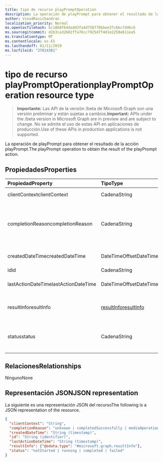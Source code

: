 ```yaml
---
title: tipo de recurso playPromptOperation
description: La operación de playPrompt para obtener el resultado de la acción playPrompt.
author: VinodRavichandran
localization_priority: Normal
ms.openlocfilehash: bc18b8f64dedd3fa4d758778bbee37c6bcfd46c6
ms.sourcegitcommit: d2b3ca32602ffa76cc7925d7f4d1e2258e611ea5
ms.translationtype: MT
ms.contentlocale: es-ES
ms.lasthandoff: 01/11/2019
ms.locfileid: "27814381"
---
```

# <a name="playpromptoperation-resource-type"></a><span data-ttu-id="4352c-103">tipo de recurso playPromptOperation</span><span class="sxs-lookup"><span data-stu-id="4352c-103">playPromptOperation resource type</span></span>

> <span data-ttu-id="4352c-104">**Importante:** Las API de la versión /beta de Microsoft Graph son una versión preliminar y están sujetas a cambios.</span><span class="sxs-lookup"><span data-stu-id="4352c-104">**Important:** APIs under the /beta version in Microsoft Graph are in preview and are subject to change.</span></span> <span data-ttu-id="4352c-105">No se admite el uso de estas API en aplicaciones de producción.</span><span class="sxs-lookup"><span data-stu-id="4352c-105">Use of these APIs in production applications is not supported.</span></span>

<span data-ttu-id="4352c-106">La operación de playPrompt para obtener el resultado de la acción playPrompt.</span><span class="sxs-lookup"><span data-stu-id="4352c-106">The playPrompt operation to obtain the result of the playPrompt action.</span></span>

## <a name="properties"></a><span data-ttu-id="4352c-107">Propiedades</span><span class="sxs-lookup"><span data-stu-id="4352c-107">Properties</span></span>

| <span data-ttu-id="4352c-108">Propiedad</span><span class="sxs-lookup"><span data-stu-id="4352c-108">Property</span></span>            | <span data-ttu-id="4352c-109">Tipo</span><span class="sxs-lookup"><span data-stu-id="4352c-109">Type</span></span>                        | <span data-ttu-id="4352c-110">Description</span><span class="sxs-lookup"><span data-stu-id="4352c-110">Description</span></span>|
|:--------------------|:----------------------------|:-----------------------------------------------------------------------------------|
| <span data-ttu-id="4352c-111">clientContext</span><span class="sxs-lookup"><span data-stu-id="4352c-111">clientContext</span></span>       | <span data-ttu-id="4352c-112">Cadena</span><span class="sxs-lookup"><span data-stu-id="4352c-112">String</span></span>                      | <span data-ttu-id="4352c-113">El contexto de cliente.</span><span class="sxs-lookup"><span data-stu-id="4352c-113">The client context.</span></span>                                                                |
| <span data-ttu-id="4352c-114">completionReason</span><span class="sxs-lookup"><span data-stu-id="4352c-114">completionReason</span></span>    | <span data-ttu-id="4352c-115">Cadena</span><span class="sxs-lookup"><span data-stu-id="4352c-115">String</span></span>                      | <span data-ttu-id="4352c-116">Los valores posibles son: `unknown`, `completedSuccessfully` y `mediaOperationCanceled`.</span><span class="sxs-lookup"><span data-stu-id="4352c-116">Possible values are: `unknown`, `completedSuccessfully`, `mediaOperationCanceled`.</span></span> |
| <span data-ttu-id="4352c-117">createdDateTime</span><span class="sxs-lookup"><span data-stu-id="4352c-117">createdDateTime</span></span>     | <span data-ttu-id="4352c-118">DateTimeOffset</span><span class="sxs-lookup"><span data-stu-id="4352c-118">DateTimeOffset</span></span>              | <span data-ttu-id="4352c-119">La hora de inicio de la operación.</span><span class="sxs-lookup"><span data-stu-id="4352c-119">The start time of the operation.</span></span>                                                   |
| <span data-ttu-id="4352c-120">id</span><span class="sxs-lookup"><span data-stu-id="4352c-120">id</span></span>                  | <span data-ttu-id="4352c-121">Cadena</span><span class="sxs-lookup"><span data-stu-id="4352c-121">String</span></span>                      | <span data-ttu-id="4352c-122">Solo lectura.</span><span class="sxs-lookup"><span data-stu-id="4352c-122">Read-only.</span></span>                                                                         |
| <span data-ttu-id="4352c-123">lastActionDateTime</span><span class="sxs-lookup"><span data-stu-id="4352c-123">lastActionDateTime</span></span>  | <span data-ttu-id="4352c-124">DateTimeOffset</span><span class="sxs-lookup"><span data-stu-id="4352c-124">DateTimeOffset</span></span>              | <span data-ttu-id="4352c-125">Hora de la última acción de la operación.</span><span class="sxs-lookup"><span data-stu-id="4352c-125">The time of the last action of the operation.</span></span>                                      |
| <span data-ttu-id="4352c-126">resultInfo</span><span class="sxs-lookup"><span data-stu-id="4352c-126">resultInfo</span></span>          | [<span data-ttu-id="4352c-127">resultInfo</span><span class="sxs-lookup"><span data-stu-id="4352c-127">resultInfo</span></span>](resultInfo.md) | <span data-ttu-id="4352c-128">La información del resultado.</span><span class="sxs-lookup"><span data-stu-id="4352c-128">The result information.</span></span> <span data-ttu-id="4352c-129">Solo lectura.</span><span class="sxs-lookup"><span data-stu-id="4352c-129">Read-only.</span></span> <span data-ttu-id="4352c-130">Servidor que se generó.</span><span class="sxs-lookup"><span data-stu-id="4352c-130">Server generated.</span></span>                               |
| <span data-ttu-id="4352c-131">status</span><span class="sxs-lookup"><span data-stu-id="4352c-131">status</span></span>              | <span data-ttu-id="4352c-132">Cadena</span><span class="sxs-lookup"><span data-stu-id="4352c-132">String</span></span>                      | <span data-ttu-id="4352c-133">Los valores posibles son: `notStarted`, `running`, `completed` y `failed`.</span><span class="sxs-lookup"><span data-stu-id="4352c-133">Possible values are: `notStarted`, `running`, `completed`, `failed`.</span></span>               |

## <a name="relationships"></a><span data-ttu-id="4352c-134">Relaciones</span><span class="sxs-lookup"><span data-stu-id="4352c-134">Relationships</span></span>
<span data-ttu-id="4352c-135">Ninguno</span><span class="sxs-lookup"><span data-stu-id="4352c-135">None</span></span>

## <a name="json-representation"></a><span data-ttu-id="4352c-136">Representación JSON</span><span class="sxs-lookup"><span data-stu-id="4352c-136">JSON representation</span></span>

<span data-ttu-id="4352c-137">La siguiente es una representación JSON del recurso</span><span class="sxs-lookup"><span data-stu-id="4352c-137">The following is a JSON representation of the resource.</span></span>

<!-- {
  "blockType": "resource",
  "optionalProperties": [

  ],
  "@odata.type": "microsoft.graph.playPromptOperation"
}-->
```json
{
  "clientContext": "String",
  "completionReason": "unknown | completedSuccessfully | mediaOperationCanceled",
  "createdDateTime": "String (timestamp)",
  "id": "String (identifier)",
  "lastActionDateTime": "String (timestamp)",
  "resultInfo": {"@odata.type": "#microsoft.graph.resultInfo"},
  "status": "notStarted | running | completed | failed"
}
```

<!-- uuid: 8fcb5dbc-d5aa-4681-8e31-b001d5168d79
2015-10-25 14:57:30 UTC -->
<!-- {
  "type": "#page.annotation",
  "description": "playPromptOperation resource",
  "keywords": "",
  "section": "documentation",
  "tocPath": ""
}-->
